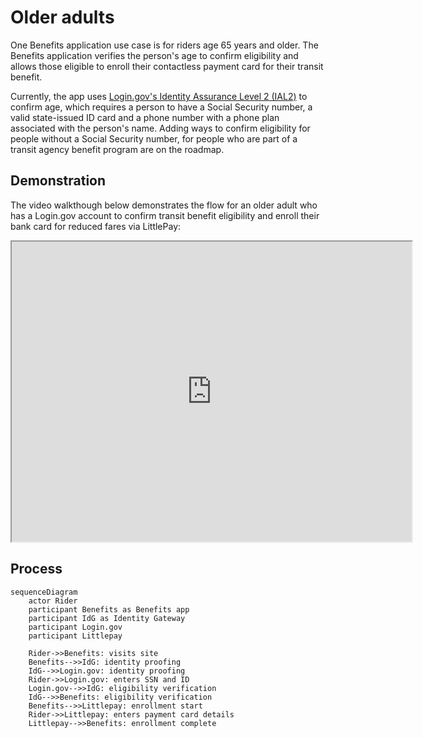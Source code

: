 # Older adults

One Benefits application use case is for riders age 65 years and older. The Benefits application verifies the person's age to confirm eligibility and allows those eligible to enroll their contactless payment card for their transit benefit.

Currently, the app uses [Login.gov's Identity Assurance Level 2 (IAL2)](https://developers.login.gov/attributes/) to confirm age, which requires a person to have a Social Security number, a valid state-issued ID card and a phone number with a phone plan associated with the person's name. Adding ways to confirm eligibility for people without a Social Security number, for people who are part of a transit agency benefit program are on the roadmap.

## Demonstration

The video walkthough below demonstrates the flow for an older adult who has a Login.gov account to confirm transit benefit eligibility and enroll their bank card for reduced fares via LittlePay:

<iframe src="https://drive.google.com/file/d/11XvTQCAjfIwkVBGWnJ8dRJd5g7qAO9nY/preview" width="640" height="480" allow="autoplay"></iframe>

## Process

```mermaid
sequenceDiagram
    actor Rider
    participant Benefits as Benefits app
    participant IdG as Identity Gateway
    participant Login.gov
    participant Littlepay

    Rider->>Benefits: visits site
    Benefits-->>IdG: identity proofing
    IdG-->>Login.gov: identity proofing
    Rider->>Login.gov: enters SSN and ID
    Login.gov-->>IdG: eligibility verification
    IdG-->>Benefits: eligibility verification
    Benefits-->>Littlepay: enrollment start
    Rider->>Littlepay: enters payment card details
    Littlepay-->>Benefits: enrollment complete
```
